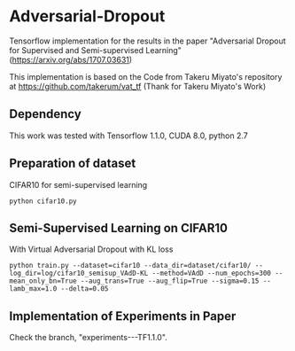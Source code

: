# Adversarial-Dropout

Tensorflow implementation for the results in the paper "Adversarial Dropout for Supervised and Semi-supervised Learning" (https://arxiv.org/abs/1707.03631)

This implementation is based on the Code from Takeru Miyato's repository at https://github.com/takerum/vat_tf
(Thank for Takeru Miyato's Work)


## Dependency

This work was tested with Tensorflow 1.1.0, CUDA 8.0, python 2.7 

## Preparation of dataset

CIFAR10 for semi-supervised learning

```python cifar10.py```

## Semi-Supervised Learning on CIFAR10

With Virtual Adversarial Dropout with KL loss

```python train.py --dataset=cifar10 --data_dir=dataset/cifar10/ --log_dir=log/cifar10_semisup_VAdD-KL --method=VAdD --num_epochs=300 --mean_only_bn=True --aug_trans=True --aug_flip=True --sigma=0.15 --lamb_max=1.0 --delta=0.05```

## Implementation of Experiments in Paper

Check the branch, "experiments---TF1.1.0". 

